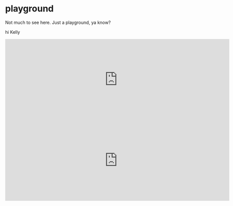 playground
==========


Not much to see here.  Just a playground, ya know?

hi
Kelly

<iframe width="720" height="260" src="https://rewatch-test.rewatch.com/collection/embed/tscdq02w729pdn7o" frameborder="0"></iframe>


<iframe width="720" height="260" src="https://rewatch-test.rewatch.com/collection/embed/tscdq02w729pdn7o" frameborder="0"></iframe>
